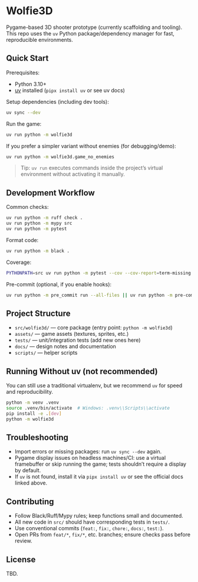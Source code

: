 # Wolfie3D

Pygame-based 3D shooter prototype (currently scaffolding and tooling). This repo uses the `uv` Python package/dependency manager for fast, reproducible environments.


## Quick Start

Prerequisites:
- Python 3.10+
- [uv](https://docs.astral.sh/uv/) installed (`pipx install uv` or see uv docs)

Setup dependencies (including dev tools):

```bash
uv sync --dev
```

Run the game:

```bash
uv run python -m wolfie3d
```

If you prefer a simpler variant without enemies (for debugging/demo):

```bash
uv run python -m wolfie3d.game_no_enemies
```

> Tip: `uv run` executes commands inside the project’s virtual environment without activating it manually.


## Development Workflow

Common checks:

```bash
uv run python -m ruff check .
uv run python -m mypy src
uv run python -m pytest
```

Format code:

```bash
uv run python -m black .
```

Coverage:

```bash
PYTHONPATH=src uv run python -m pytest --cov --cov-report=term-missing
```

Pre-commit (optional, if you enable hooks):

```bash
uv run python -m pre_commit run --all-files || uv run python -m pre-commit run --all-files
```


## Project Structure

- `src/wolfie3d/` — core package (entry point: `python -m wolfie3d`)
- `assets/` — game assets (textures, sprites, etc.)
- `tests/` — unit/integration tests (add new ones here)
- `docs/` — design notes and documentation
- `scripts/` — helper scripts


## Running Without uv (not recommended)

You can still use a traditional virtualenv, but we recommend `uv` for speed and reproducibility.

```bash
python -m venv .venv
source .venv/bin/activate  # Windows: .venv\\Scripts\\activate
pip install -e .[dev]
python -m wolfie3d
```


## Troubleshooting

- Import errors or missing packages: run `uv sync --dev` again.
- Pygame display issues on headless machines/CI: use a virtual framebuffer or skip running the game; tests shouldn’t require a display by default.
- If `uv` is not found, install it via `pipx install uv` or see the official docs linked above.


## Contributing

- Follow Black/Ruff/Mypy rules; keep functions small and documented.
- All new code in `src/` should have corresponding tests in `tests/`.
- Use conventional commits (`feat:`, `fix:`, `chore:`, `docs:`, `test:`).
- Open PRs from `feat/*`, `fix/*`, etc. branches; ensure checks pass before review.


## License

TBD.
